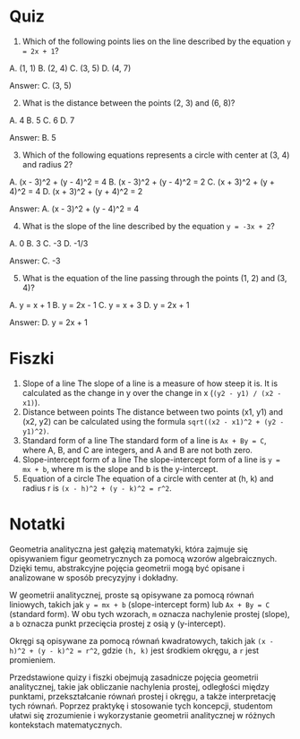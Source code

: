  # Quiz

1. Which of the following points lies on the line described by the equation `y = 2x + 1`?

A. (1, 1)
B. (2, 4)
C. (3, 5)
D. (4, 7)

Answer: C. (3, 5)

2. What is the distance between the points (2, 3) and (6, 8)?

A. 4
B. 5
C. 6
D. 7

Answer: B. 5

3. Which of the following equations represents a circle with center at (3, 4) and radius 2?

A. (x - 3)^2 + (y - 4)^2 = 4
B. (x - 3)^2 + (y - 4)^2 = 2
C. (x + 3)^2 + (y + 4)^2 = 4
D. (x + 3)^2 + (y + 4)^2 = 2

Answer: A. (x - 3)^2 + (y - 4)^2 = 4

4. What is the slope of the line described by the equation `y = -3x + 2`?

A. 0
B. 3
C. -3
D. -1/3

Answer: C. -3

5. What is the equation of the line passing through the points (1, 2) and (3, 4)?

A. y = x + 1
B. y = 2x - 1
C. y = x + 3
D. y = 2x + 1

Answer: D. y = 2x + 1

# Fiszki

1. Slope of a line
The slope of a line is a measure of how steep it is. It is calculated as the change in y over the change in x (`(y2 - y1) / (x2 - x1)`).
2. Distance between points
The distance between two points (x1, y1) and (x2, y2) can be calculated using the formula `sqrt((x2 - x1)^2 + (y2 - y1)^2)`.
3. Standard form of a line
The standard form of a line is `Ax + By = C`, where A, B, and C are integers, and A and B are not both zero.
4. Slope-intercept form of a line
The slope-intercept form of a line is `y = mx + b`, where m is the slope and b is the y-intercept.
5. Equation of a circle
The equation of a circle with center at (h, k) and radius r is `(x - h)^2 + (y - k)^2 = r^2`.

# Notatki

Geometria analityczna jest gałęzią matematyki, która zajmuje się opisywaniem figur geometrycznych za pomocą wzorów algebraicznych. Dzięki temu, abstrakcyjne pojęcia geometrii mogą być opisane i analizowane w sposób precyzyjny i dokładny.

W geometrii analitycznej, proste są opisywane za pomocą równań liniowych, takich jak `y = mx + b` (slope-intercept form) lub `Ax + By = C` (standard form). W obu tych wzorach, `m` oznacza nachylenie prostej (slope), a `b` oznacza punkt przecięcia prostej z osią y (y-intercept).

Okręgi są opisywane za pomocą równań kwadratowych, takich jak `(x - h)^2 + (y - k)^2 = r^2`, gdzie `(h, k)` jest środkiem okręgu, a `r` jest promieniem.

Przedstawione quizy i fiszki obejmują zasadnicze pojęcia geometrii analitycznej, takie jak obliczanie nachylenia prostej, odległości między punktami, przekształcanie równań prostej i okręgu, a także interpretację tych równań. Poprzez praktykę i stosowanie tych koncepcji, studentom ułatwi się zrozumienie i wykorzystanie geometrii analitycznej w różnych kontekstach matematycznych.